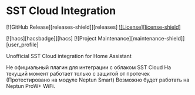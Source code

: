 # SST Cloud Integration

[![GitHub Release][releases-shield]][releases]
[![License][license-shield]](LICENSE)

[![hacs][hacsbadge]][hacs]
[![Project Maintenance][maintenance-shield]][user_profile]

Unofficial SST Cloud integration for Home Assistant


Не официальный плагин для интеграции с облаком SST Cloud
На текущий момент работает только с защитой от протечек (Протестировано на модуле Neptun Smart) Возможно будет работать на Neptun ProW+ WiFi.
